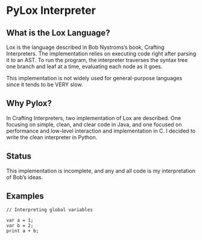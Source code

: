 # PyLox Interpreter

## What is the Lox Language?
Lox is the language described in Bob Nystroms’s book, Crafting Interpreters. The implementation relies on executing code right after parsing it to an AST. To run the program, the interpreter traverses the syntax tree one branch and leaf at a time, evaluating each node as it goes.

This implementation is not widely used for general-purpose languages since it tends to be VERY slow. 

## Why Pylox?
In Crafting Interpreters, two implementation of Lox are described. One focusing on simple, clean, and clear code in Java, and one focused on performance and low-level interaction and implementation in C. I decided to write the clean interpreter in Python. 

## Status
This implementation is incomplete, and any and all code is my interpretation of Bob’s ideas.

## Examples
```
// Interpreting global variables

var a = 1;
var b = 2;
print a + b;
```




